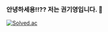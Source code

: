 ### 안녕하세용!!?? 저는 권기영입니다. 👋


[![Solved.ac](http://mazassumnida.wtf/api/v2/generate_badge?boj=rnjsrldud2003)](https://solved.ac/profile/rnjsrldud2003)

